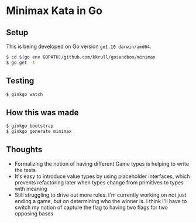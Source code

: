 # Minimax Kata in Go

## Setup

This is being developed on Go version `go1.10 darwin/amd64`.

```bash
$ cd $(go env GOPATH)/github.com/kkrull/gosandbox/minimax
$ go get -t
```

## Testing

```bash
$ ginkgo watch
```

## How this was made

```bash
$ ginkgo bootstrap
$ ginkgo generate minimax
```

## Thoughts

- Formalizing the notion of having different Game types is helping to write the tests
- It's easy to introduce value types by using placeholder interfaces, which prevents refactoring later when types change
  from primitives to types with meaning
- Still struggling to drive out more rules.  I'm currently working on not just ending a game, but on determining who the
  winner is.  I think I'll have to switch my notion of capture the flag to having two flags for two opposing bases
